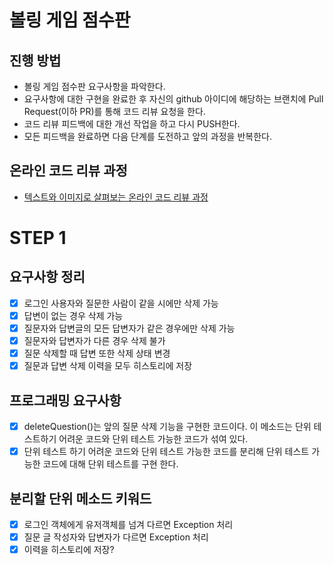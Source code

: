 # 볼링 게임 점수판
## 진행 방법
* 볼링 게임 점수판 요구사항을 파악한다.
* 요구사항에 대한 구현을 완료한 후 자신의 github 아이디에 해당하는 브랜치에 Pull Request(이하 PR)를 통해 코드 리뷰 요청을 한다.
* 코드 리뷰 피드백에 대한 개선 작업을 하고 다시 PUSH한다.
* 모든 피드백을 완료하면 다음 단계를 도전하고 앞의 과정을 반복한다.

## 온라인 코드 리뷰 과정
* [텍스트와 이미지로 살펴보는 온라인 코드 리뷰 과정](https://github.com/next-step/nextstep-docs/tree/master/codereview)

# STEP 1
## 요구사항 정리
- [x] 로그인 사용자와 질문한 사람이 같을 시에만 삭제 가능
- [x] 답변이 없는 경우 삭제 가능
- [x] 질문자와 답변글의 모든 답변자가 같은 경우에만 삭제 가능
- [x] 질문자와 답변자가 다른 경우 삭제 불가
- [x] 질문 삭제할 때 답변 또한 삭제 상태 변경
- [x] 질문과 답변 삭제 이력을 모두 히스토리에 저장

## 프로그래밍 요구사항
- [x] deleteQuestion()는 앞의 질문 삭제 기능을 구현한 코드이다. 이 메소드는 단위 테스트하기 어려운 코드와 단위 테스트 가능한 코드가 섞여 있다.
- [x] 단위 테스트 하기 어려운 코드와 단위 테스트 가능한 코드를 분리해 단위 테스트 가능한 코드에 대해 단위 테스트를 구현 한다.

## 분리할 단위 메소드 키워드
- [x] 로그인 객체에게 유저객체를 넘겨 다르면 Exception 처리
- [x] 질문 글 작성자와 답변자가 다르면 Exception 처리
- [x] 이력을 히스토리에 저장?